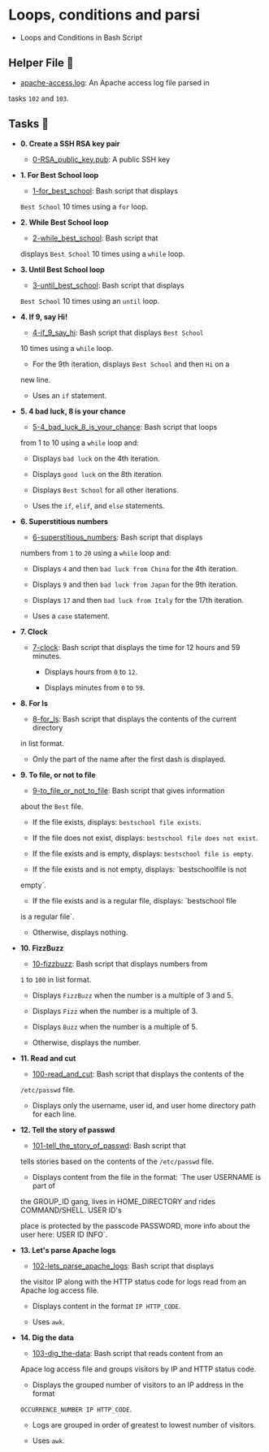 # Loops, conditions and parsi

- Loops and Conditions in Bash Script

## Helper File :raised_hands:

* [apache-access.log](./apache-access.log): An Apache access log file parsed in

tasks `102` and `103`.

## Tasks :page_with_curl:

* **0. Create a SSH RSA key pair**

  * [0-RSA_public_key.pub](./0-RSA_public_key.pub): A public SSH key 

* **1. For Best School loop**

  * [1-for_best_school](./1-for_best_school): Bash script that displays

  `Best School` 10 times using a `for` loop.

* **2. While Best School loop**

  * [2-while_best_school](./2-while_best_school): Bash script that

  displays `Best School` 10 times using a `while` loop.

* **3. Until Best School loop**

  * [3-until_best_school](./3-until_best_school): Bash script that displays

  `Best School` 10 times using an `until` loop.

* **4. If 9, say Hi!**

  * [4-if_9_say_hi](./4-if_9_say_hi): Bash script that displays `Best School`

  10 times using a `while` loop.

  * For the 9th iteration, displays `Best School` and then `Hi` on a

  new line.

  * Uses an `if` statement.

* **5. 4 bad luck, 8 is your chance**

  * [5-4_bad_luck_8_is_your_chance](./5-4_bad_luck_8_is_your_chance): Bash script that loops

  from 1 to 10 using a `while` loop and:

    * Displays `bad luck` on the 4th iteration.

    * Displays `good luck` on the 8th iteration.

    * Displays `Best School` for all other iterations.

  * Uses the `if`, `elif`, and `else` statements.

* **6. Superstitious numbers**

  * [6-superstitious_numbers](./6-superstitious_numbers): Bash script that displays

  numbers from `1` to `20` using a `while` loop and:

    * Displays `4` and then `bad luck from China` for the 4th iteration.

    * Displays `9` and then `bad luck from Japan` for the 9th iteration.

    * Displays `17` and then `bad luck from Italy` for the 17th iteration.

  * Uses a `case` statement.

* **7. Clock**

  * [7-clock](./7-clock): Bash script that displays the time for 12 hours and 59 minutes.

    * Displays hours from `0` to `12`.

    * Displays minutes from `0` to `59`.

* **8. For ls**

  * [8-for_ls](./8-for_ls): Bash script that displays the contents of the current directory

  in list format.

  * Only the part of the name after the first dash is displayed.

* **9. To file, or not to file**

  * [9-to_file_or_not_to_file](./9-to_file_or_not_to_file): Bash script that gives information

  about the `Best` file.

    * If the file exists, displays: `bestschool file exists`.

    * If the file does not exist, displays: `bestschool file does not exist`.

    * If the file exists and is empty, displays: `bestschool file is empty`.

    * If the file exists and is not empty, displays: `bestschoolfile is not

    empty`.

    * If the file exists and is a regular file, displays: `bestschool file

    is a regular file`.

    * Otherwise, displays nothing.

* **10. FizzBuzz**

  * [10-fizzbuzz](./10-fizzbuzz): Bash script that displays numbers from

  `1` to `100` in list format.

  * Displays `FizzBuzz` when the number is a multiple of 3 and 5.

  * Displays `Fizz` when the number is a multiple of 3.

  * Displays `Buzz` when the number is a multiple of 5.

  * Otherwise, displays the number.

* **11. Read and cut**

  * [100-read_and_cut](./100-read_and_cut): Bash script that displays the contents of the

  `/etc/passwd` file.

  * Displays only the username, user id, and user home directory path for each line.

* **12. Tell the story of passwd**

  * [101-tell_the_story_of_passwd](./101-tell_the_story_of_passwd): Bash script that

  tells stories based on the contents of the `/etc/passwd` file.

  * Displays content from the file in the format: `The user USERNAME is part of

  the GROUP_ID gang, lives in HOME_DIRECTORY and rides COMMAND/SHELL. USER ID's

  place is protected by the passcode PASSWORD, more info about the user here: USER ID INFO`.

* **13. Let's parse Apache logs**

  * [102-lets_parse_apache_logs](./102-lets_parse_apache_logs): Bash script that displays

  the visitor IP along with the HTTP status code for logs read from an Apache log access file.

  * Displays content in the format `IP HTTP_CODE`.

  * Uses `awk`.

* **14. Dig the data**

  * [103-dig_the-data](./103-dig_the-data): Bash script that reads content from an

  Apace log access file and groups visitors by IP and HTTP status code.

  * Displays the grouped number of visitors to an IP address in the format

  `OCCURRENCE_NUMBER IP HTTP_CODE`.

  * Logs are grouped in order of greatest to lowest number of visitors.

  * Uses `awk`.
